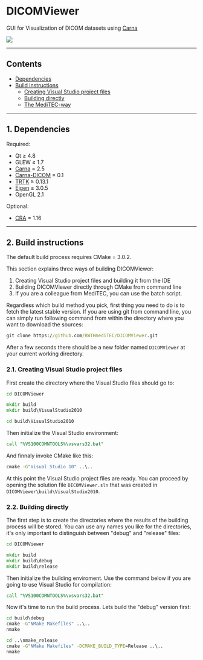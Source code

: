 DICOMViewer
===========

GUI for Visualization of DICOM datasets using
[Carna](https://github.com/RWTHmediTEC/Carna)

<img src="https://rwthmeditec.github.io/DICOMViewer/dicomviewer01.png">

---
## Contents

* [Dependencies](#1-dependencies)
* [Build instructions](#2-build-instructions)
	* [Creating Visual Studio project files](#21-creating-visual-studio-project-files)
	* [Building directly](#22-building-directly)
	* [The MediTEC-way](#24-the-meditec-way)
 
---
## 1. Dependencies

Required:

* Qt ≥ 4.8
* GLEW ≥ 1.7
* [Carna](https://github.com/RWTHmediTEC/Carna) = 2.5
* [Carna-DICOM](https://github.com/RWTHmediTEC/Carna-DICOM) = 0.1
* [TRTK](https://github.com/Haenisch/TRTK) ≥ 0.13.1
* [Eigen](http://eigen.tuxfamily.org/) ≥ 3.0.5
* OpenGL 2.1

Optional:

* [CRA](https://github.com/RWTHmediTEC/CRA) = 1.16

---
## 2. Build instructions

The default build process requires CMake = 3.0.2.

This section explains three ways of building DICOMViewer:

1. Creating Visual Studio project files and building it from the IDE
2. Building DICOMViewer directly through CMake from command line
3. If you are a colleague from MediTEC, you can use the batch script.

Regardless which build method you pick,
first thing you need to do is to fetch the latest stable version.
If you are using git from command line,
you can simply run following command
from within the directory where you want to download the sources:

```bat
git clone https://github.com/RWTHmediTEC/DICOMViewer.git
```
    
After a few seconds there should be a new folder named `DICOMViewer`
at your current working directory.

### 2.1. Creating Visual Studio project files

First create the directory where the Visual Studio files should go to:

```bat
cd DICOMViewer

mkdir build
mkdir build\VisualStudio2010

cd build\VisualStudio2010
```
    
Then initialize the Visual Studio environment:

```bat
call "%VS100COMNTOOLS%\vsvars32.bat"
```
    
And finnaly invoke CMake like this:

```bat
cmake -G"Visual Studio 10" ..\..
```

At this point the Visual Studio project files are ready.
You can proceed by opening the solution file `DICOMViewer.sln`
that was created in `DICOMViewer\build\VisualStudio2010`.

### 2.2. Building directly

The first step is to create the directories
where the results of the building process will be stored.
You can use any names you like for the directories,
it's only important to distinguish between "debug" and "release" files:

```bat
cd DICOMViewer

mkdir build
mkdir build\debug
mkdir build\release
```

Then initialize the building enviroment.
Use the command below if you are going to use Visual Studio for compilation:

```bat
call "%VS100COMNTOOLS%\vsvars32.bat"
```
    
Now it's time to run the build process.
Lets build the "debug" version first:

```bat
cd build\debug
cmake -G"NMake Makefiles" ..\..
nmake

cd ..\nmake_release
cmake -G"NMake Makefiles" -DCMAKE_BUILD_TYPE=Release ..\..
nmake
```
